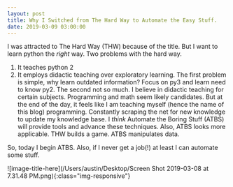 ```yaml
--- 
layout: post
title: Why I Switched from The Hard Way to Automate the Easy Stuff. 
date: 2019-03-09 03:00:00
---
```


I was attracted to The Hard Way (THW) because of the title. But I want to learn python the *right* way. Two problems with the hard way. 
  1. It teaches python 2 
  2. It employs didactic teaching over exploratory learning. 
The first problem is simple, why learn outdated information? Focus on py3 and learn need to know py2. The second not so much. I believe in didactic teaching for certain subjects. Programming and math seem likely candidates. But at the end of the day, it feels like I am teaching myself (hence the name of this blog) programming. Constantly scraping the net for new knowledge to update my knowledge base. I *think* Automate the Boring Stuff (ATBS) will provide tools and advance these techniques. Also, ATBS looks more applicable. THW builds a game. ATBS manipulates data. 

 So, today I begin ATBS. Also, if I never get a job(!) at least I can automate some stuff. 


![image-title-here](/Users/austin/Desktop/Screen Shot 2019-03-08 at 7.31.48 PM.png){:class="img-responsive"}
